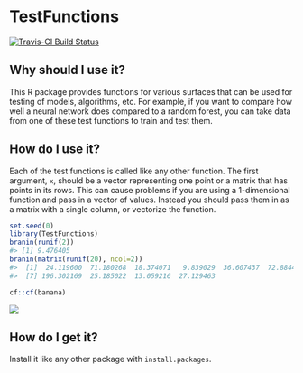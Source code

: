 
<!-- README.md is generated from README.Rmd. Please edit that file -->
TestFunctions
=============

[![Travis-CI Build Status](https://travis-ci.org/CollinErickson/TestFunctions.svg?branch=master)](https://travis-ci.org/CollinErickson/TestFunctions)

Why should I use it?
--------------------

This R package provides functions for various surfaces that can be used for testing of models, algorithms, etc. For example, if you want to compare how well a neural network does compared to a random forest, you can take data from one of these test functions to train and test them.

How do I use it?
----------------

Each of the test functions is called like any other function. The first argument, `x`, should be a vector representing one point or a matrix that has points in its rows. This can cause problems if you are using a 1-dimensional function and pass in a vector of values. Instead you should pass them in as a matrix with a single column, or vectorize the function.

``` r
set.seed(0)
library(TestFunctions)
branin(runif(2))
#> [1] 9.476405
branin(matrix(runif(20), ncol=2))
#>  [1]  24.119600  71.180268  18.374071   9.839029  36.607437  72.884496
#>  [7] 196.302169  25.185022  13.059216  27.129463
```

``` r
cf::cf(banana)
```

![](README-unnamed-chunk-3-1.png)

How do I get it?
----------------

Install it like any other package with `install.packages`.
